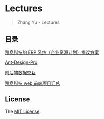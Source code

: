 # Lectures

> Zhang Yu - Lectures


## 目录

[稍息科技的 ERP 系统（企业资源计划）提议方案]

[Ant-Design-Pro]

[前后端数据交互]

[稍息科技 web 前端项目汇总]


## License

The [MIT License].



[MIT License]: ./LICENSE

[稍息科技的 ERP 系统（企业资源计划）提议方案]: ./ERP-SX.md

[Ant-Design-Pro]: ./Ant-Design-Pro.md

[前后端数据交互]: ./data-specification.md

[稍息科技 web 前端项目汇总]: ./project.md
